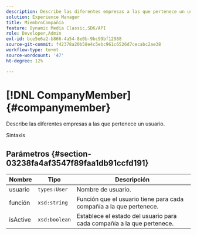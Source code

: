 ```yaml
---
description: Describe las diferentes empresas a las que pertenece un usuario.
solution: Experience Manager
title: MiembroCompañía
feature: Dynamic Media Classic,SDK/API
role: Developer,Admin
exl-id: bce5e6a2-b866-4a54-8e0b-9bc99bf12988
source-git-commit: f42378a20b58e4c5ebc961c6526d7cecabc2ae38
workflow-type: tm+mt
source-wordcount: '47'
ht-degree: 12%

---
```


# [!DNL CompanyMember]{#companymember}

Describe las diferentes empresas a las que pertenece un usuario.

Sintaxis

## Parámetros {#section-03238fa4af3547f89faa1db91ccfd191}

| Nombre | Tipo | Descripción |
|---|---|---|
| usuario | `types:User` | Nombre de usuario. |
| función | `xsd:string` | Función que el usuario tiene para cada compañía a la que pertenece. |
| isActive | `xsd:boolean` | Establece el estado del usuario para cada compañía a la que pertenece. |
